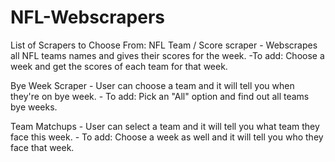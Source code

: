 # NFL-Webscrapers

List of Scrapers to Choose From:
  NFL Team / Score scraper - Webscrapes all NFL teams names and gives their scores for the week.
    -To add: Choose a week and get the scores of each team for that week.
  
  Bye Week Scraper - User can choose a team and it will tell you when they're on bye week.
    - To add: Pick an "All" option and find out all teams bye weeks.
  
  Team Matchups - User can select a team and it will tell you what team they face this week.
    - To add: Choose a week as well and it will tell you who they face that week.

